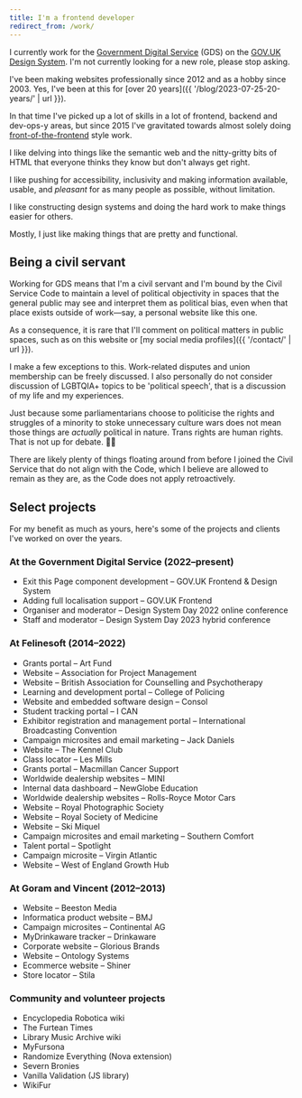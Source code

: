 ```yaml
---
title: I'm a frontend developer
redirect_from: /work/
---
```


I currently work for the [Government Digital Service](https://www.gov.uk/government/organisations/government-digital-service) (GDS) on the [GOV.UK Design System](http://design-system.service.gov.uk/). I'm not currently looking for a new role, please stop asking.

I've been making websites professionally since 2012 and as a hobby since 2003. Yes, I've been at this for [over 20 years]({{ '/blog/2023-07-25-20-years/' | url }}).

In that time I've picked up a lot of skills in a lot of frontend, backend and dev-ops-y areas, but since 2015 I've gravitated towards almost solely doing [front-of-the-frontend](https://bradfrost.com/blog/post/front-of-the-front-end-and-back-of-the-front-end-web-development/) style work.

I like delving into things like the semantic web and the nitty-gritty bits of HTML that everyone thinks they know but don't always get right.

I like pushing for accessibility, inclusivity and making information available, usable, and _pleasant_ for as many people as possible, without limitation.

I like constructing design systems and doing the hard work to make things easier for others.

Mostly, I just like making things that are pretty and functional.

## Being a civil servant

Working for GDS means that I'm a civil servant and I'm bound by the Civil Service Code to maintain a level of political objectivity in spaces that the general public may see and interpret them as political bias, even when that place exists outside of work—say, a personal website like this one.

As a consequence, it is rare that I'll comment on political matters in public spaces, such as on this website or [my social media profiles]({{ '/contact/' | url }}).

I make a few exceptions to this. Work-related disputes and union membership can be freely discussed. I also personally do not consider discussion of LGBTQIA+ topics to be 'political speech', that is a discussion of my life and my experiences.

Just because some parliamentarians choose to politicise the rights and struggles of a minority to stoke unnecessary culture wars does not mean those things are _actually_ political in nature. Trans rights are human rights. That is not up for debate. 🏳️‍⚧️

There are likely plenty of things floating around from before I joined the Civil Service that do not align with the Code, which I believe are allowed to remain as they are, as the Code does not apply retroactively.

## Select projects

For my benefit as much as yours, here's some of the projects and clients I've worked on over the years.

### At the Government Digital Service (2022–present)

- Exit this Page component development – GOV.UK Frontend & Design System
- Adding full localisation support – GOV.UK Frontend
- Organiser and moderator – Design System Day 2022 online conference
- Staff and moderator – Design System Day 2023 hybrid conference

### At Felinesoft (2014–2022)

- Grants portal – Art Fund
- Website – Association for Project Management
- Website – British Association for Counselling and Psychotherapy
- Learning and development portal – College of Policing
- Website and embedded software design – Consol
- Student tracking portal – I CAN
- Exhibitor registration and management portal – International Broadcasting Convention
- Campaign microsites and email marketing – Jack Daniels
- Website – The Kennel Club
- Class locator – Les Mills
- Grants portal – Macmillan Cancer Support
- Worldwide dealership websites – MINI
- Internal data dashboard – NewGlobe Education
- Worldwide dealership websites – Rolls-Royce Motor Cars
- Website – Royal Photographic Society
- Website – Royal Society of Medicine
- Website – Ski Miquel
- Campaign microsites and email marketing – Southern Comfort
- Talent portal – Spotlight
- Campaign microsite – Virgin Atlantic
- Website – West of England Growth Hub

### At Goram and Vincent (2012–2013)

- Website – Beeston Media
- Informatica product website – BMJ
- Campaign microsites – Continental AG
- MyDrinkaware tracker – Drinkaware
- Corporate website – Glorious Brands
- Website – Ontology Systems
- Ecommerce website – Shiner
- Store locator – Stila

### Community and volunteer projects

- Encyclopedia Robotica wiki
- The Furtean Times
- Library Music Archive wiki
- MyFursona
- Randomize Everything (Nova extension)
- Severn Bronies
- Vanilla Validation (JS library)
- WikiFur
